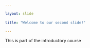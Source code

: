 ```yaml
---

layout: slide
	
title: "Welcome to our second slide!"
	
---
```


This is part of the introductory course
